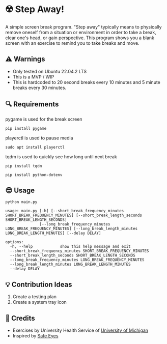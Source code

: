 # :radioactive: Step Away!
A simple screen break program. "Step away" typically means to physically remove oneself from a situation or environment in order to take a break, clear one's head, or gain perspective. This program shows you a blank screen with an exercise to remind you to take breaks and move.

## :warning: Warnings
- Only tested on Ubuntu 22.04.2 LTS
- This is a MVP / WIP
- This is hardcoded to 20 second breaks every 10 minutes and 5 minute breaks every 30 minutes.

## :mag: Requirements
pygame is used for the break screen

`pip install pygame`

playerctl is used to pause media

`sudo apt install playerctl`

tqdm is used to quickly see how long until next break

`pip install tqdm`

`pip install python-dotenv`

## :sunglasses: Usage
`python main.py`

```
usage: main.py [-h] [--short_break_frequency_minutes SHORT_BREAK_FREQUENCY_MINUTES] [--short_break_length_seconds SHORT_BREAK_LENGTH_SECONDS]
               [--long_break_frequency_minutes LONG_BREAK_FREQUENCY_MINUTES] [--long_break_length_minutes LONG_BREAK_LENGTH_MINUTES] [--delay DELAY]

options:
  -h, --help            show this help message and exit
  --short_break_frequency_minutes SHORT_BREAK_FREQUENCY_MINUTES
  --short_break_length_seconds SHORT_BREAK_LENGTH_SECONDS
  --long_break_frequency_minutes LONG_BREAK_FREQUENCY_MINUTES
  --long_break_length_minutes LONG_BREAK_LENGTH_MINUTES
  --delay DELAY
```

## :bulb: Contribution Ideas
1. Create a testing plan
2. Create a system tray icon

## :green_heart: Credits
- Exercises by University Health Service of [University of Michigan](https://uhs.umich.edu/computerergonomics)
- Inspired by [Safe Eyes](https://github.com/slgobinath/SafeEyes)